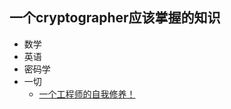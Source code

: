 ## 一个cryptographer应该掌握的知识

+ 数学
+ 英语
+ 密码学
+ 一切
  + [一个工程师的自我修养！](https://cloud.tencent.com/developer/beta/article/2208077)
